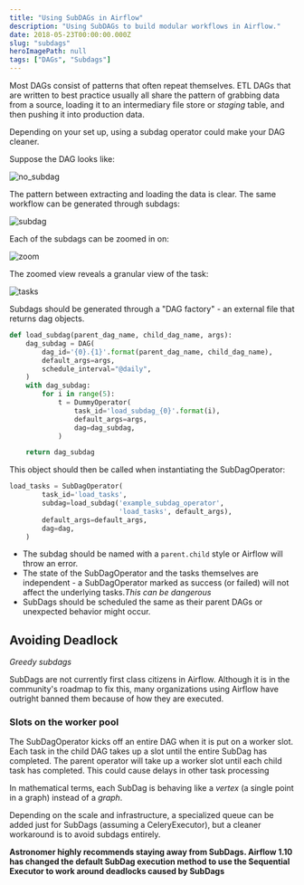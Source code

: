 ```yaml
---
title: "Using SubDAGs in Airflow"
description: "Using SubDAGs to build modular workflows in Airflow."
date: 2018-05-23T00:00:00.000Z
slug: "subdags"
heroImagePath: null
tags: ["DAGs", "Subdags"]
---
```


Most DAGs consist of patterns that often repeat themselves. ETL DAGs that are written to best practice usually all share the pattern of grabbing data from a source, loading it to an intermediary file store or _staging_ table, and then pushing it into production data.

Depending on your set up, using a subdag operator could make your DAG cleaner.

Suppose the DAG looks like:

![no_subdag](https://assets.astronomer.io/website/img/guides/workflow_no_subdag.png)

The pattern between extracting and loading the data is clear. The same workflow can be generated through subdags:

![subdag](https://assets.astronomer.io/website/img/guides/subdag_dag.png)

Each of the subdags can be zoomed in on:

![zoom](https://assets.astronomer.io/website/img/guides/zoomed_in.png)

The zoomed view reveals a granular view of the task:

![tasks](https://assets.astronomer.io/website/img/guides/subdag_tasks.png)

Subdags should be generated through a "DAG factory" - an external file that returns dag objects.

```python
def load_subdag(parent_dag_name, child_dag_name, args):
    dag_subdag = DAG(
        dag_id='{0}.{1}'.format(parent_dag_name, child_dag_name),
        default_args=args,
        schedule_interval="@daily",
    )
    with dag_subdag:
        for i in range(5):
            t = DummyOperator(
                task_id='load_subdag_{0}'.format(i),
                default_args=args,
                dag=dag_subdag,
            )

    return dag_subdag

```

This object should then be called when instantiating the SubDagOperator:

```python
load_tasks = SubDagOperator(
        task_id='load_tasks',
        subdag=load_subdag('example_subdag_operator',
                           'load_tasks', default_args),
        default_args=default_args,
        dag=dag,
    )
```

- The subdag should be named with a `parent.child` style or Airflow will throw an error.
- The state of the SubDagOperator and the tasks themselves are independent - a SubDagOperator marked as success (or failed) will not affect the underlying tasks._This can be dangerous_
- SubDags should be scheduled the same as their parent DAGs or unexpected behavior might occur.

## Avoiding Deadlock

_Greedy subdags_

SubDags are not currently first class citizens in Airflow. Although it is in the community's roadmap to fix this, many organizations using Airflow have outright banned them because of how they are executed.

### Slots on the worker pool

The SubDagOperator kicks off an entire DAG when it is put on a worker slot. Each task in the child DAG takes up a slot until the entire SubDag has completed. The parent operator will take up a worker slot until each child task has completed. This could cause delays in other task processing

In mathematical terms, each SubDag is behaving like a _vertex_ (a single point in a graph) instead of a _graph_.

Depending on the scale and infrastructure, a specialized queue can be added just for SubDags (assuming a CeleryExecutor), but a cleaner workaround is to avoid subdags entirely.

**Astronomer highly recommends staying away from SubDags. Airflow 1.10 has changed the default SubDag execution method to use the Sequential Executor to work around deadlocks caused by SubDags**
